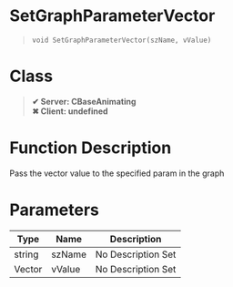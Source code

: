 # SetGraphParameterVector
> `void SetGraphParameterVector(szName, vValue)`
# Class
> __✔ Server: CBaseAnimating__  
> __✖ Client: undefined__  
# Function Description
Pass the vector value to the specified param in the graph
# Parameters
Type|Name|Description
--|--|--
string|szName|No Description Set
Vector|vValue|No Description Set
